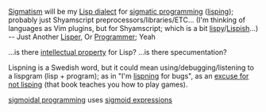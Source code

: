 [Sigmatism](https://en.wiktionary.org/wiki/sigmatism) will be my [Lisp dialect](https://en.wiktionary.org/wiki/Lisp) for [sigmatic programming](https://en.wiktionary.org/wiki/sigmatic) ([lisping](https://en.wiktionary.org/wiki/lisping)); probably just Shyamscript preprocessors/libraries/ETC... (I'm thinking of languages as Vim plugins, but for Shyamscript; which is a bit [lispy](https://en.wiktionary.org/wiki/lispy)/[Lispish](https://en.wiktionary.org/wiki/Lispish)...)
<br>-- Just Another [Lisper](https://en.wiktionary.org/wiki/Lisper), Or [Programmer](https://en.wiktionary.org/wiki/jalopy); Yeah

...is there [intellectual property](https://news.ycombinator.com/item?id=4383014) for Lisp? ...is there specumentation?

Lispning is a Swedish word, but it could mean using/debugging/listening to a lispgram (lisp + program); as in "I'm [lispning](https://xkcd.com/303/) for bugs", as an [excuse for not lisping](https://news.ycombinator.com/item?id=15417735) (that book teaches you how to play games).

[sigmoidal programming](https://en.wiktionary.org/wiki/sigmoidal) uses [sigmoid expressions](https://en.wiktionary.org/wiki/sigmoid)
